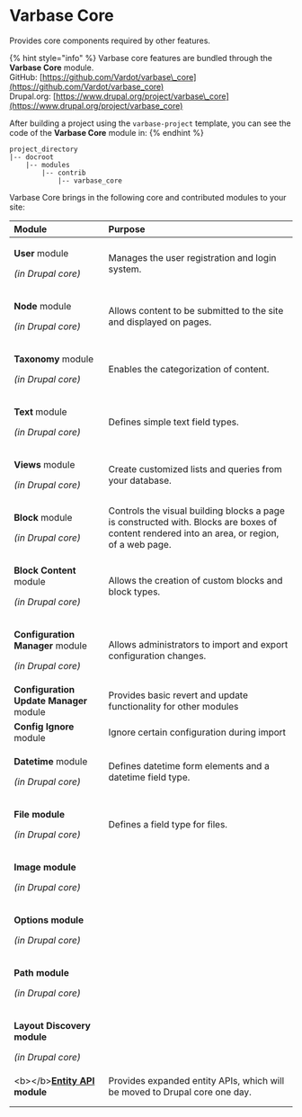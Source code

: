# Varbase Core

Provides core components required by other features.

{% hint style="info" %}
Varbase core features are bundled through the **Varbase Core** module.  
GitHub: [https://github.com/Vardot/varbase\_core](https://github.com/Vardot/varbase_core)  
Drupal.org: [https://www.drupal.org/project/varbase\_core](https://www.drupal.org/project/varbase_core) 

After building a project using the `varbase-project` template, you can see the code of the **Varbase Core** module in:
{% endhint %}

```text
project_directory
|-- docroot
    |-- modules
        |-- contrib
            |-- varbase_core
```

Varbase Core brings in the following core and contributed modules to your site:

<table>
  <thead>
    <tr>
      <th style="text-align:left">Module</th>
      <th style="text-align:left">Purpose</th>
    </tr>
  </thead>
  <tbody>
    <tr>
      <td style="text-align:left">
        <p><b>User </b>module</p>
        <p><em>(in Drupal core)</em>
        </p>
      </td>
      <td style="text-align:left">Manages the user registration and login system.</td>
    </tr>
    <tr>
      <td style="text-align:left">
        <p><b>Node </b>module</p>
        <p><em>(in Drupal core)</em>
        </p>
      </td>
      <td style="text-align:left">Allows content to be submitted to the site and displayed on pages.</td>
    </tr>
    <tr>
      <td style="text-align:left">
        <p><b>Taxonomy </b>module</p>
        <p><em>(in Drupal core)</em>
        </p>
      </td>
      <td style="text-align:left">Enables the categorization of content.</td>
    </tr>
    <tr>
      <td style="text-align:left">
        <p><b>Text </b>module</p>
        <p><em>(in Drupal core)</em>
        </p>
      </td>
      <td style="text-align:left">Defines simple text field types.</td>
    </tr>
    <tr>
      <td style="text-align:left">
        <p><b>Views </b>module</p>
        <p><em>(in Drupal core)</em>
        </p>
      </td>
      <td style="text-align:left">Create customized lists and queries from your database.</td>
    </tr>
    <tr>
      <td style="text-align:left">
        <p><b>Block </b>module</p>
        <p><em>(in Drupal core)</em>
        </p>
      </td>
      <td style="text-align:left">Controls the visual building blocks a page is constructed with. Blocks
        are boxes of content rendered into an area, or region, of a web page.</td>
    </tr>
    <tr>
      <td style="text-align:left">
        <p><b>Block Content </b>module</p>
        <p><em>(in Drupal core)</em>
        </p>
      </td>
      <td style="text-align:left">Allows the creation of custom blocks and block types.</td>
    </tr>
    <tr>
      <td style="text-align:left">
        <p><b>Configuration Manager </b>module</p>
        <p><em>(in Drupal core)</em>
        </p>
      </td>
      <td style="text-align:left">Allows administrators to import and export configuration changes.</td>
    </tr>
    <tr>
      <td style="text-align:left"><b>Configuration Update Manager </b>module</td>
      <td style="text-align:left">Provides basic revert and update functionality for other modules</td>
    </tr>
    <tr>
      <td style="text-align:left"><b>Config Ignore </b>module</td>
      <td style="text-align:left">Ignore certain configuration during import</td>
    </tr>
    <tr>
      <td style="text-align:left">
        <p><b>Datetime </b>module</p>
        <p><em>(in Drupal core)</em>
        </p>
      </td>
      <td style="text-align:left">Defines datetime form elements and a datetime field type.</td>
    </tr>
    <tr>
      <td style="text-align:left">
        <p><b>File module</b>
        </p>
        <p><em>(in Drupal core)</em>
        </p>
      </td>
      <td style="text-align:left">Defines a field type for files.</td>
    </tr>
    <tr>
      <td style="text-align:left">
        <p><b>Image module</b>
        </p>
        <p><em>(in Drupal core)</em>
        </p>
      </td>
      <td style="text-align:left"></td>
    </tr>
    <tr>
      <td style="text-align:left">
        <p><b>Options module</b>
        </p>
        <p><em>(in Drupal core)</em>
        </p>
      </td>
      <td style="text-align:left"></td>
    </tr>
    <tr>
      <td style="text-align:left">
        <p><b>Path module</b>
        </p>
        <p><em>(in Drupal core)</em>
        </p>
      </td>
      <td style="text-align:left"></td>
    </tr>
    <tr>
      <td style="text-align:left">
        <p><b>Layout Discovery module</b>
        </p>
        <p><em>(in Drupal core)</em>
        </p>
      </td>
      <td style="text-align:left"></td>
    </tr>
    <tr>
      <td style="text-align:left">&lt;b&gt;&lt;/b&gt;<a href="https://www.drupal.org/project/entity"><b>Entity API</b></a><b> module</b>
      </td>
      <td style="text-align:left">Provides expanded entity APIs, which will be moved to Drupal core one
        day.</td>
    </tr>
    <tr>
      <td style="text-align:left"></td>
      <td style="text-align:left"></td>
    </tr>
    <tr>
      <td style="text-align:left"></td>
      <td style="text-align:left"></td>
    </tr>
  </tbody>
</table>

